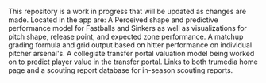 This repository is a work in progress that will be updated as changes are made.
Located in the app are:
A Perceived shape and predictive performance model for Fastballs and Sinkers as well as visualizations for pitch shape, release point, and expected zone performance.
A matchup grading formula and grid output based on hitter performance on individual pitcher arsenal's.
A collegiate transfer portal valuation model being worked on to predict player value in the transfer portal.
Links to both trumedia home page and a scouting report database for in-season scouting reports.
